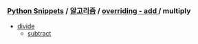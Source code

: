 ### [Python Snippets](../../../README.md) / [알고리즘](../../README.md) / [overriding - add ](../README.md) /  multiply 
- [ divide ](%20divide%20)
	- [ subtract](%20divide%20/%20subtract.md)